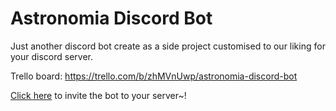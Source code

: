 # Astronomia Discord Bot

Just another discord bot create as a side project customised to our liking for your discord server.

Trello board: https://trello.com/b/zhMVnUwp/astronomia-discord-bot

[Click here](https://discord.com/oauth2/authorize?client_id=717980794655604756&scope=bot&permissions=8) to invite the bot to your server~!
